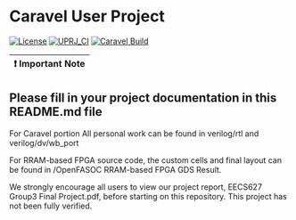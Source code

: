 # Caravel User Project

[![License](https://img.shields.io/badge/License-Apache%202.0-blue.svg)](https://opensource.org/licenses/Apache-2.0) [![UPRJ_CI](https://github.com/efabless/caravel_project_example/actions/workflows/user_project_ci.yml/badge.svg)](https://github.com/efabless/caravel_project_example/actions/workflows/user_project_ci.yml) [![Caravel Build](https://github.com/efabless/caravel_project_example/actions/workflows/caravel_build.yml/badge.svg)](https://github.com/efabless/caravel_project_example/actions/workflows/caravel_build.yml)

| :exclamation: Important Note            |
|-----------------------------------------|

## Please fill in your project documentation in this README.md file 

For Caravel portion All personal work can be found in verilog/rtl and 
verilog/dv/wb_port

For RRAM-based FPGA source code, the custom cells and final layout can be found in /OpenFASOC RRAM-based FPGA GDS Result.

We strongly encourage all users to view our project report, EECS627 Group3 Final Project.pdf, before starting on this repository.
This project has not been fully verified.
